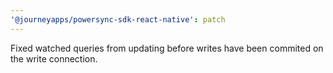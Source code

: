 ```yaml
---
'@journeyapps/powersync-sdk-react-native': patch
---
```


Fixed watched queries from updating before writes have been commited on the write connection.

